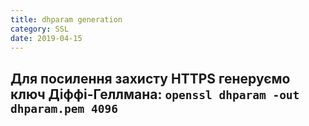 ```yaml
---
title: dhparam generation
category: SSL
date: 2019-04-15
---
```


**Для посилення захисту HTTPS генеруємо ключ Діффі-Геллмана:**
`openssl dhparam -out dhparam.pem 4096`
-----
